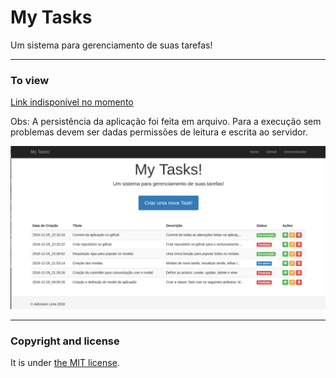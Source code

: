 # My Tasks
Um sistema para gerenciamento de suas tarefas!

---

### To view

[Link indisponível no momento](#)

Obs: A persistência da aplicação foi feita em arquivo. Para a execução sem problemas devem ser dadas permissões de leitura e escrita ao servidor.

![mytask - screenshot](/screenshot.png)

---

### Copyright and license

It is under [the MIT license](/LICENSE).
